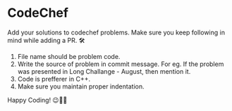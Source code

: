 # CodeChef
Add your solutions to codechef problems.
Make sure you keep following in mind while adding a PR. 🛠

1. File name should be problem code.
2. Write the source of problem in commit message. For eg. If the problem was presented in Long Challange - August, then mention it.
3. Code is prefferer in C++.
4. Make sure you maintain proper indentation.

Happy Coding! 😉👨‍💻
